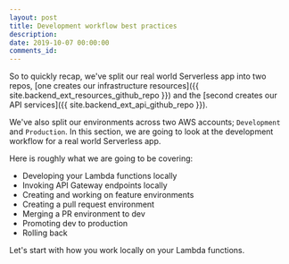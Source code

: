 ```yaml
---
layout: post
title: Development workflow best practices
description: 
date: 2019-10-07 00:00:00
comments_id: 
---
```


So to quickly recap, we've split our real world Serverless app into two repos, [one creates our infrastructure resources]({{ site.backend_ext_resources_github_repo }}) and the [second creates our API services]({{ site.backend_ext_api_github_repo }}).

We've also split our environments across two AWS accounts; `Development` and `Production`. In this section, we are going to look at the development workflow for a real world Serverless app.

Here is roughly what we are going to be covering:

- Developing your Lambda functions locally
- Invoking API Gateway endpoints locally
- Creating and working on feature environments
- Creating a pull request environment
- Merging a PR environment to dev
- Promoting dev to production
- Rolling back

Let's start with how you work locally on your Lambda functions.
